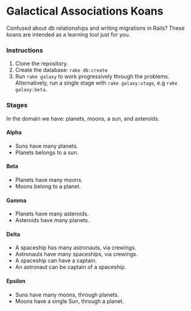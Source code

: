 # Galactical Associations Koans
Confused about db relationships and writing migrations in Rails? These koans are intended as a learning tool just for you.

### Instructions
1. Clone the repository.
2. Create the database: `rake db:create`
3. Run `rake galaxy` to work progressively through the problems. Alternatively, run a single stage with `rake galaxy:stage`, e.g `rake galaxy:beta`.

### Stages
In the domain we have: planets, moons, a sun, and asteroids.

#### Alpha
- Suns have many planets.
- Planets belongs to a sun.

#### Beta
- Planets have many moons.
- Moons belong to a planet.

#### Gamma
- Planets have many asteroids.
- Asteroids have many planets.

#### Delta
- A spaceship has many astronauts, via crewings.
- Astronauts have many spaceships, via crewings.
- A spaceship can have a captain.
- An astronaut can be captain of a spaceship.

#### Epsilon 
- Suns have many moons, through planets.
- Moons have a single Sun, through a planet.

